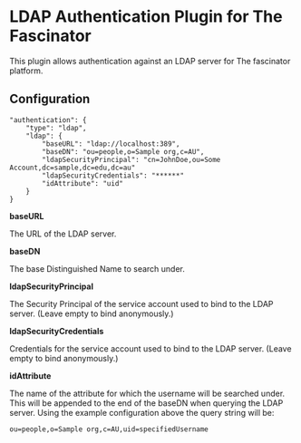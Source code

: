 # LDAP Authentication Plugin for The Fascinator #

This plugin allows authentication against an LDAP server for The fascinator platform.

## Configuration ##

	"authentication": {
		"type": "ldap",
		"ldap": {
			"baseURL": "ldap://localhost:389",
			"baseDN": "ou=people,o=Sample org,c=AU",
			"ldapSecurityPrincipal": "cn=JohnDoe,ou=Some Account,dc=sample,dc=edu,dc=au"
			"ldapSecurityCredentials": "******"
			"idAttribute": "uid"
		}
	}
 
**baseURL**

The URL of the LDAP server.

**baseDN**

The base Distinguished Name to search under.

**ldapSecurityPrincipal**

The Security Principal of the service account used to bind to the LDAP server.
(Leave empty to bind anonymously.)

**ldapSecurityCredentials**

Credentials for the service account used to bind to the LDAP server.
(Leave empty to bind anonymously.)

**idAttribute**

The name of the attribute for which the username will be searched under. This
will be appended to the end of the baseDN when querying the LDAP server.  Using
the example configuration above the query string will be:

	ou=people,o=Sample org,c=AU,uid=specifiedUsername

